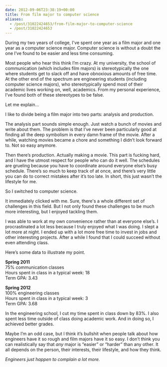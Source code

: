 ```yaml
---
date: 2012-09-06T23:38:19+00:00
title: From film major to computer science
aliases:
  - /post/31022424653/from-film-major-to-computer-science
  - /post/31022424653
---
```


<p>During my two years of college, I've spent one year as a film major and one year as a computer science major. Computer science is without a doubt the one I’ve found to be easier and less time consuming.</p>&#13;
<p>Most people who hear this think I’m crazy. At my university, the school of communication (which includes film majors) is stereotypically the one where students get to slack off and have obnoxious amounts of free time. At the other end of the spectrum are engineering students (including computer science majors), who stereotypically spend most of their academic lives working on, well, academics. From my personal experience, I’ve found both of these stereotypes to be false.</p>&#13;
<p>Let me explain…</p>&#13;
<p>I like to divide being a film major into two parts: analysis and production.</p>&#13;
<p>The analysis part sounds simple enough. Just watch a bunch of movies and write about them. The problem is that I’ve never been particularly good at finding all the deep symbolism in every damn frame of the movie. After a while, watching movies became a chore and something I didn’t look forward to. Not so easy anymore.</p>&#13;
<p>Then there’s production. Actually making a movie. This part is fucking hard, and I have the utmost respect for people who can do it well. The schedules are grueling because you have to coordinate around everyone else’s busy schedule. There’s so much to keep track of at once, and there’s very little you can do to correct mistakes after it’s too late. In short, this just wasn’t the lifestyle for me.</p>&#13;
<p>So I switched to computer science.</p>&#13;
<p>It immediately clicked with me. Sure, there's a whole different set of challenges in this field. But I not only found these challenges to be much more interesting, but I enjoyed tackling them.</p>&#13;
<p>I was able to work at my own convenience rather than at everyone else’s. I procrastinated a lot less because I truly enjoyed what I was doing. I slept a lot more at night. I ended up with a lot more free time to invest in jobs and other interesting projects. After a while I found that I could succeed without even attending class.</p>&#13;
<p>Here’s some data to illustrate my point.</p>&#13;
<p><strong>Spring 2011</strong><br />75% communication classes<br />Hours spent in class in a typical week: 18<br />Term GPA: 3.43</p>&#13;
<p><strong>Spring 2012</strong><br />100% engineering classes<br />Hours spent in class in a typical week: 3<br />Term GPA: 3.68</p>&#13;
<p>In the engineering school, I cut my time spent in class down by 83%. I also spent less time outside of class doing academic work. And in doing so, I achieved better grades.</p>&#13;
<p>Maybe I’m an odd case, but I think it’s bullshit when people talk about how engineers have it so rough and film majors have it so easy. I don’t think you can realistically say that <em>any</em> major is “easier” or “harder” than any other. It all depends on the person, their interests, their lifestyle, and how they think.</p>&#13;
<p><em>Engineers just happen to complain a lot more.</em></p>
